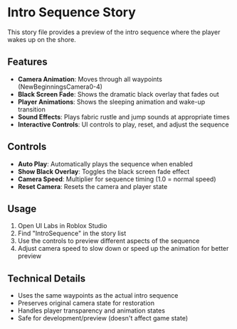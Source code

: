 # Intro Sequence Story

This story file provides a preview of the intro sequence where the player wakes up on the shore.

## Features

- **Camera Animation**: Moves through all waypoints (NewBeginningsCamera0-4)
- **Black Screen Fade**: Shows the dramatic black overlay that fades out
- **Player Animations**: Shows the sleeping animation and wake-up transition
- **Sound Effects**: Plays fabric rustle and jump sounds at appropriate times
- **Interactive Controls**: UI controls to play, reset, and adjust the sequence

## Controls

- **Auto Play**: Automatically plays the sequence when enabled
- **Show Black Overlay**: Toggles the black screen fade effect
- **Camera Speed**: Multiplier for sequence timing (1.0 = normal speed)
- **Reset Camera**: Resets the camera and player state

## Usage

1. Open UI Labs in Roblox Studio
2. Find "IntroSequence" in the story list
3. Use the controls to preview different aspects of the sequence
4. Adjust camera speed to slow down or speed up the animation for better preview

## Technical Details

- Uses the same waypoints as the actual intro sequence
- Preserves original camera state for restoration
- Handles player transparency and animation states
- Safe for development/preview (doesn't affect game state)